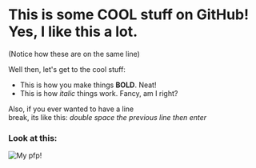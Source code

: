 # This is some COOL stuff on GitHub! Yes, I like this a lot.  
(Notice how these are on the same line)

Well then, let's get to the cool stuff:  
* This is how you make things **BOLD**. Neat!
* This is how *italic* things work. Fancy, am I right?

Also, if you ever wanted to have a line  
break, its like this: *double space the previous line then enter*

### Look at this:  
![My pfp!](https://c0.wallpaperflare.com/preview/624/38/376/car-street-road-building.jpg)

